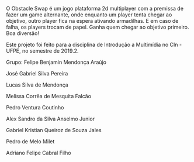 O Obstacle Swap é um jogo plataforma 2d multiplayer com a premissa de fazer um game alternante, onde enquanto um player tenta chegar ao objetivo, outro player fica na espera ativando armadilhas. E em caso de falha, os players trocam de papel. Ganha quem chegar ao objetivo primeiro. Boa diversão!

Este projeto foi feito para a disciplina de Introdução a Multimídia no CIn - UFPE, no semestre de 2019.2.

Grupo:
Felipe Benjamin Mendonça Araújo

José Gabriel Silva Pereira

Lucas Silva de Mendonça

Melissa Corrêa de Mesquita Falcão

Pedro Ventura Coutinho

Alex Sandro da Silva Anselmo Junior

Gabriel Kristian Queiroz de Souza Jales

Pedro de Melo Milet

Adriano Felipe Cabral Filho


